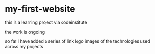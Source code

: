# my-first-website

this is a learning project via codeinstitute

the work is ongoing

so far I have added a series of link logo images of the technologies used across my projects
